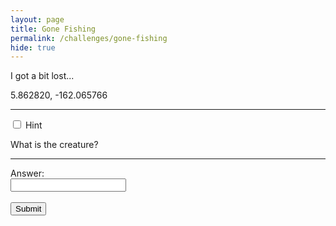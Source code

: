 ```yaml
---
layout: page
title: Gone Fishing
permalink: /challenges/gone-fishing
hide: true
---
```


I got a bit lost...  

5.862820, -162.065766

<!-- Answer - Snapper -->

---

<div class="wrap-collapsible">
  <input id="collapsible" class="toggle" type="checkbox">
  <label for="collapsible" class="lbl-toggle">Hint</label>
  <div class="collapsible-content">
    <div class="content-inner">
      <p>
        What is the creature?
      </p>
    </div>
  </div>
</div>

---

<form>
    <label for="answer">Answer:</label><br>
    <input type="text" id="submission" name="submission"><br><br>
    <input type="submit" value="Submit" onclick="javascript:checkAnswer('gone-fishing', document.getElementById('submission').value)">
</form>